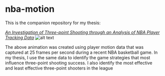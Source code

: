 # nba-motion
This is the companion repository for my thesis:

[*An Investigation of Three-point Shooting through an Analysis of NBA Player Tracking Data*](https://arxiv.org/abs/1703.07030)
![alt text](https://github.com/slizb/nba-motion/blob/master/eda/play.gif "gif")

The above animation was created using player motion data that was captured at 25 frames per second during a recent NBA basketball game.  In my thesis, I use the same data to identify the game strategies that most influence three-point shooting success.  I also identify the most effective and least effective three-point shooters in the league
